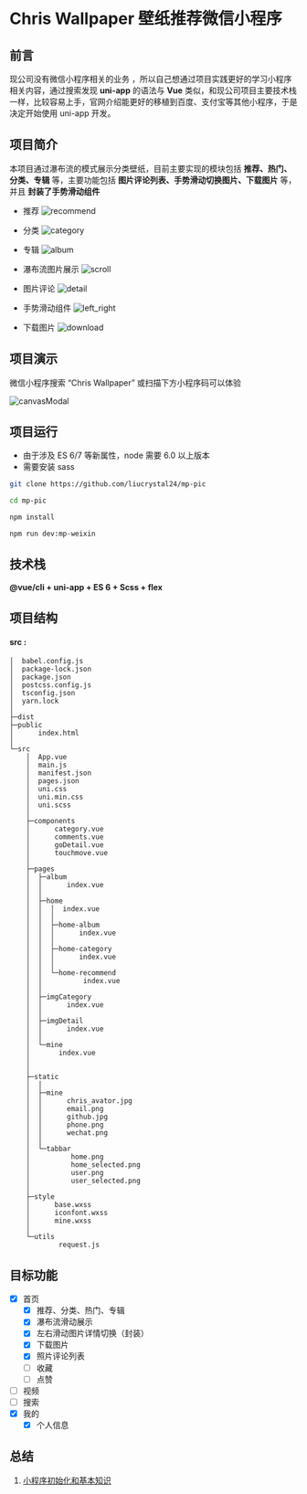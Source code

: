 # Chris Wallpaper 壁纸推荐微信小程序

## 前言

现公司没有微信小程序相关的业务 ，所以自己想通过项目实践更好的学习小程序相关内容，通过搜索发现 **uni-app** 的语法与 **Vue** 类似，和现公司项目主要技术栈一样，比较容易上手，官网介绍能更好的移植到百度、支付宝等其他小程序，于是决定开始使用 uni-app 开发。

## 项目简介

本项目通过瀑布流的模式展示分类壁纸，目前主要实现的模块包括 **推荐、热门、分类、专辑** 等，主要功能包括 **图片评论列表、手势滑动切换图片、下载图片** 等，并且 **封装了手势滑动组件**

- 推荐
  ![recommend](./src/static/readme/recommend.jpg)

- 分类
  ![category](./src/static/readme/category.jpg)

- 专辑
  ![album](./src/static/readme/album.jpg)

- 瀑布流图片展示
  ![scroll](./src/static/readme/scroll.gif)

- 图片评论
  ![detail](./src/static/readme/detail.gif)

- 手势滑动组件
  ![left_right](./src/static/readme/left_right.gif)

- 下载图片
  ![download](./src/static/readme/download.gif)

## 项目演示

微信小程序搜索 “Chris Wallpaper” 或扫描下方小程序码可以体验

![canvasModal](./src/static/readme/chrisWallpaper.jpg)

## 项目运行

- 由于涉及 ES 6/7 等新属性，node 需要 6.0 以上版本
- 需要安装 sass

```bash
git clone https://github.com/liucrystal24/mp-pic

cd mp-pic

npm install

npm run dev:mp-weixin
```

## 技术栈

**@vue/cli + uni-app + ES 6 + Scss + flex**

## 项目结构

#### src :

```tree
│  babel.config.js
│  package-lock.json
│  package.json
│  postcss.config.js
│  tsconfig.json
│  yarn.lock
│
├─dist
├─public
│      index.html
│
└─src
    │  App.vue
    │  main.js
    │  manifest.json
    │  pages.json
    │  uni.css
    │  uni.min.css
    │  uni.scss
    │
    ├─components
    │      category.vue
    │      comments.vue
    │      goDetail.vue
    │      touchmove.vue
    │
    ├─pages
    │  ├─album
    │  │      index.vue
    │  │
    │  ├─home
    │  │  │  index.vue
    │  │  │
    │  │  ├─home-album
    │  │  │      index.vue
    │  │  │
    │  │  ├─home-category
    │  │  │      index.vue
    │  │  │
    │  │  └─home-recommend
    │  │          index.vue
    │  │
    │  ├─imgCategory
    │  │      index.vue
    │  │
    │  ├─imgDetail
    │  │      index.vue
    │  │
    │  └─mine
    │       index.vue
    │
    │
    ├─static
    │  │
    │  ├─mine
    │  │      chris_avator.jpg
    │  │      email.png
    │  │      github.jpg
    │  │      phone.png
    │  │      wechat.png
    │  │
    │  └─tabbar
    │          home.png
    │          home_selected.png
    │          user.png
    │          user_selected.png
    │
    ├─style
    │      base.wxss
    │      iconfont.wxss
    │      mine.wxss
    │
    └─utils
            request.js

```

## 目标功能

- [x] 首页
  - [x] 推荐、分类、热门、专辑
  - [x] 瀑布流滑动展示
  - [x] 左右滑动图片详情切换（封装）
  - [x] 下载图片
  - [x] 照片评论列表
  - [ ] 收藏
  - [ ] 点赞
- [ ] 视频
- [ ] 搜索
- [x] 我的
  - [x] 个人信息

## 总结

1. [小程序初始化和基本知识]()
